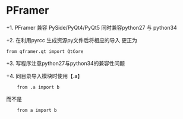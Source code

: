 PFramer
=======

+1. PFramer 兼容 PySide/PyQt4/PyQt5 同时兼容python27 与 python34

+2. 在利用pyrcc 生成资源py文件后将相应的导入 更正为 

	from qframer.qt import QtCore

+3. 写程序注意python27与python34的兼容性问题

+4. 同目录导入模块时使用【.a】
	
		from .a import b
而不是

		from a import b
